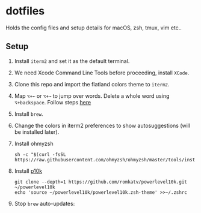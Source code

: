 # dotfiles
Holds the config files and setup details for macOS, zsh, tmux, vim etc..


## Setup

1. Install `iterm2` and set it as the default terminal.

2. We need Xcode Command Line Tools before proceeding, install `XCode`.

3. Clone this repo and import the flatland colors theme to `iterm2`.

4. Map `⌥+←` or `⌥+→` to jump over words. Delete a whole word using `⌥+backspace`. Follow steps [here](https://medium.com/@jonnyhaynes/jump-forwards-backwards-and-delete-a-word-in-iterm2-on-mac-os-43821511f0a)

5. Install `brew`.

6. Change the colors in iterm2 preferences to show autosuggestions (will be installed later).

7. Install ohmyzsh
    ```
    sh -c "$(curl -fsSL https://raw.githubusercontent.com/ohmyzsh/ohmyzsh/master/tools/install.sh)"
    ```

8. Install [p10k](https://github.com/romkatv/powerlevel10k)
    ```
    git clone --depth=1 https://github.com/romkatv/powerlevel10k.git ~/powerlevel10k
    echo 'source ~/powerlevel10k/powerlevel10k.zsh-theme' >>~/.zshrc
    ```

9. Stop `brew` auto-updates:
    ```
    
    ```
